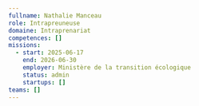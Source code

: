 ```yaml
---
fullname: Nathalie Manceau
role: Intrapreuneuse
domaine: Intraprenariat
competences: []
missions:
  - start: 2025-06-17
    end: 2026-06-30
    employer: Ministère de la transition écologique
    status: admin
    startups: []
teams: []
---
```

